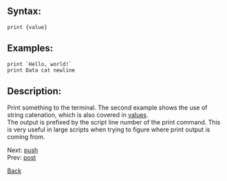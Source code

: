 ## Syntax:
`print {value}`
## Examples:
``print `Hello, world!` ``  
`print Data cat newline`

## Description:
Print something to the terminal. The second example shows the use of string catenation, which is also covered in [values](../core.md).  
The output is prefixed by the script line number of the print command. This is very useful in large scripts when trying to figure where print output is coming from.

Next: [push](push.md)  
Prev: [post](post.md)

[Back](../../README.md)
